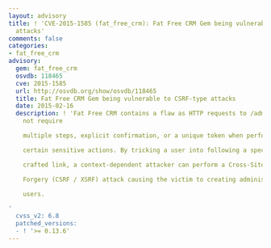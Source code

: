 ```yaml
---
layout: advisory
title: ! 'CVE-2015-1585 (fat_free_crm): Fat Free CRM Gem being vulnerable to CSRF-type
  attacks'
comments: false
categories:
- fat_free_crm
advisory:
  gem: fat_free_crm
  osvdb: 118465
  cve: 2015-1585
  url: http://osvdb.org/show/osvdb/118465
  title: Fat Free CRM Gem being vulnerable to CSRF-type attacks
  date: 2015-02-16
  description: ! 'Fat Free CRM contains a flaw as HTTP requests to /admin/users do
    not require

    multiple steps, explicit confirmation, or a unique token when performing

    certain sensitive actions. By tricking a user into following a specially

    crafted link, a context-dependent attacker can perform a Cross-Site Request

    Forgery (CSRF / XSRF) attack causing the victim to creating administrative

    users.

'
  cvss_v2: 6.8
  patched_versions:
  - ! '>= 0.13.6'
---
```

